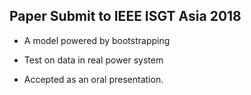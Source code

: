 ## Paper Submit to IEEE ISGT Asia 2018

- A model powered by bootstrapping

- Test on data in real power system

- Accepted as an oral presentation.

  ​